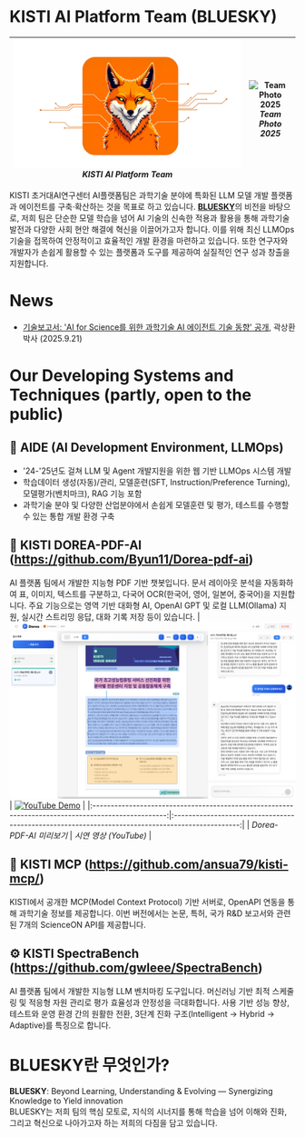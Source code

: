 # KISTI AI Platform Team (BLUESKY)

| ![KISTI AI Platform Team](bluesky-logo-wide.png) <br/> *KISTI AI Platform Team* | ![Team Photo 2025](Team_Photo_2025.JPG) <br/> *Team Photo 2025* |
|:--------------------------------------------:|:--------------------------------------------------------------:|

KISTI 초거대AI연구센터 AI플랫폼팀은 과학기술 분야에 특화된 LLM 모델 개발 플랫폼과 에이전트를 구축·확산하는 것을 목표로 하고 있습니다.
[**BLUESKY**](#bluesky란-무엇인가)의 비전을 바탕으로, 저희 팀은 단순한 모델 학습을 넘어 AI 기술의 신속한 적용과 활용을 통해 과학기술 발전과 다양한 사회 현안 해결에 혁신을 이끌어가고자 합니다.
이를 위해 최신 LLMOps 기술을 접목하여 안정적이고 효율적인 개발 환경을 마련하고 있습니다. 또한 연구자와 개발자가 손쉽게 활용할 수 있는 플랫폼과 도구를 제공하여 실질적인 연구 성과 창출을 지원합니다.

# News 
- [기술보고서: 'AI for Science를 위한 과학기술 AI 에이전트 기술 동향' 공개](./AI_Tech_Report_20250921.pdf), 곽상환 박사 (2025.9.21)

# Our Developing Systems and Techniques (partly, open to the public)

## 🤖 AIDE (AI Development Environment, LLMOps)
- '24-'25년도 걸쳐 LLM 및 Agent 개발지원을 위한 웹 기반 LLMOps 시스템 개발
- 학습데이터 생성(자동)/관리, 모델훈련(SFT, Instruction/Preference Turning), 모델평가(벤치마크), RAG 기능 포함
- 과학기술 분야 및 다양한 산업분야에서 손쉽게 모델훈련 및 평가, 테스트를 수행할 수 있는 통합 개발 환경 구축

## 📄 KISTI DOREA-PDF-AI (https://github.com/Byun11/Dorea-pdf-ai)
AI 플랫폼 팀에서 개발한 지능형 PDF 기반 챗봇입니다. 문서 레이아웃 분석을 자동화하여 표, 이미지, 텍스트를 구분하고, 다국어 OCR(한국어, 영어, 일본어, 중국어)을 지원합니다.
주요 기능으로는 영역 기반 대화형 AI, OpenAI GPT 및 로컬 LLM(Ollama) 지원, 실시간 스트리밍 응답, 대화 기록 저장 등이 있습니다.
| ![Preview](https://github.com/Byun11/Dorea-pdf-ai/blob/main/assets/images/preview-chat.png?raw=true) | [![YouTube Demo](https://img.youtube.com/vi/xEo9D5tuc4E/0.jpg)](https://www.youtube.com/watch?v=xEo9D5tuc4E) |
|:--------------------------------------------------------------------------------------------------:|:------------------------------------------------------------------------------------------------:|
| *Dorea-PDF-AI 미리보기* | *시연 영상 (YouTube)* |


## 📡 KISTI MCP (https://github.com/ansua79/kisti-mcp/)
KISTI에서 공개한 MCP(Model Context Protocol) 기반 서버로, OpenAPI 연동을 통해 과학기술 정보를 제공합니다.
이번 버전에서는 논문, 특허, 국가 R&D 보고서와 관련된 7개의 ScienceON API를 제공합니다.


## ⚙️ KISTI SpectraBench (https://github.com/gwleee/SpectraBench)
AI 플랫폼 팀에서 개발한 지능형 LLM 벤치마킹 도구입니다. 머신러닝 기반 최적 스케줄링 및 적응형 자원 관리로 평가 효율성과 안정성을 극대화합니다.
사용 기반 성능 향상, 테스트와 운영 환경 간의 원활한 전환, 3단계 진화 구조(Intelligent → Hybrid → Adaptive)를 특징으로 합니다.



# BLUESKY란 무엇인가?
**BLUESKY**: Beyond Learning, Understanding & Evolving — Synergizing Knowledge to Yield innovation  
BLUESKY는 저희 팀의 핵심 모토로, 지식의 시너지를 통해 학습을 넘어 이해와 진화, 그리고 혁신으로 나아가고자 하는 저희의 다짐을 담고 있습니다.
